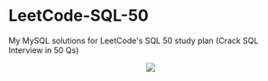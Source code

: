 # LeetCode-SQL-50
My MySQL solutions for LeetCode's SQL 50 study plan (Crack SQL Interview in 50 Qs)

<p align="center">
  <img src="[https://user-images.githubusercontent.com/27827295/230614426-5e9d64ce-226b-4f98-9524-794365a8b730.gif](https://github.com/SadmanSakib93/LeetCode-SQL-50/assets/27827295/d7359f8d-25e2-452f-9319-082630a1a57a)https://github.com/SadmanSakib93/LeetCode-SQL-50/assets/27827295/d7359f8d-25e2-452f-9319-082630a1a57a" />
</p>


